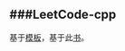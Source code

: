 ###LeetCode-cpp
-----------------

基于[模板](https://github.com/chenshuo/typeset)，基于此[书](https://github.com/soulmachine/leetcode)。
